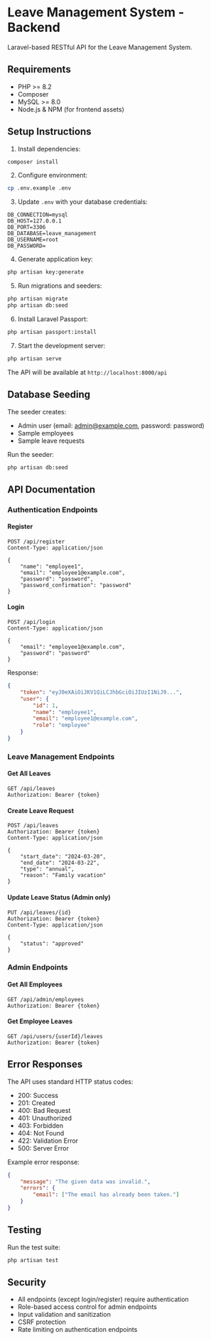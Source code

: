 # Leave Management System - Backend

Laravel-based RESTful API for the Leave Management System.

## Requirements

- PHP >= 8.2
- Composer
- MySQL >= 8.0
- Node.js & NPM (for frontend assets)

## Setup Instructions

1. Install dependencies:
```bash
composer install
```

2. Configure environment:
```bash
cp .env.example .env
```

3. Update `.env` with your database credentials:
```env
DB_CONNECTION=mysql
DB_HOST=127.0.0.1
DB_PORT=3306
DB_DATABASE=leave_management
DB_USERNAME=root
DB_PASSWORD=
```

4. Generate application key:
```bash
php artisan key:generate
```

5. Run migrations and seeders:
```bash
php artisan migrate
php artisan db:seed
```

6. Install Laravel Passport:
```bash
php artisan passport:install
```

7. Start the development server:
```bash
php artisan serve
```

The API will be available at `http://localhost:8000/api`

## Database Seeding

The seeder creates:
- Admin user (email: admin@example.com, password: password)
- Sample employees
- Sample leave requests

Run the seeder:
```bash
php artisan db:seed
```

## API Documentation

### Authentication Endpoints

#### Register
```http
POST /api/register
Content-Type: application/json

{
    "name": "employee1",
    "email": "employee1@example.com",
    "password": "password",
    "password_confirmation": "password"
}
```

#### Login
```http
POST /api/login
Content-Type: application/json

{
    "email": "employee1@example.com",
    "password": "password"
}
```

Response:
```json
{
    "token": "eyJ0eXAiOiJKV1QiLCJhbGciOiJIUzI1NiJ9...",
    "user": {
        "id": 1,
        "name": "employee1",
        "email": "employee1@example.com",
        "role": "employee"
    }
}
```

### Leave Management Endpoints

#### Get All Leaves
```http
GET /api/leaves
Authorization: Bearer {token}
```

#### Create Leave Request
```http
POST /api/leaves
Authorization: Bearer {token}
Content-Type: application/json

{
    "start_date": "2024-03-20",
    "end_date": "2024-03-22",
    "type": "annual",
    "reason": "Family vacation"
}
```

#### Update Leave Status (Admin only)
```http
PUT /api/leaves/{id}
Authorization: Bearer {token}
Content-Type: application/json

{
    "status": "approved"
}
```

### Admin Endpoints

#### Get All Employees
```http
GET /api/admin/employees
Authorization: Bearer {token}
```

#### Get Employee Leaves
```http
GET /api/users/{userId}/leaves
Authorization: Bearer {token}
```

## Error Responses

The API uses standard HTTP status codes:

- 200: Success
- 201: Created
- 400: Bad Request
- 401: Unauthorized
- 403: Forbidden
- 404: Not Found
- 422: Validation Error
- 500: Server Error

Example error response:
```json
{
    "message": "The given data was invalid.",
    "errors": {
        "email": ["The email has already been taken."]
    }
}
```

## Testing

Run the test suite:
```bash
php artisan test
```

## Security

- All endpoints (except login/register) require authentication
- Role-based access control for admin endpoints
- Input validation and sanitization
- CSRF protection
- Rate limiting on authentication endpoints
